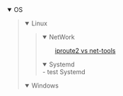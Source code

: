 <details open><summary>OS</summary>
    <blockquote>
        <details open><summary>Linux</summary>
            <blockquote>
                <details open><summary>NetWork</summary>
                    <a href="https://shihaoaa.github.io/os/linux/network"><p style="text-indent:2em">iproute2 vs net-tools</p></a>
                </details>
                <details open><summary>Systemd</summary>
                    - test Systemd
                </details>
            </blockquote>
        </details>
        <details open><summary>Windows</summary></details>
    </blockquote>
</details>
